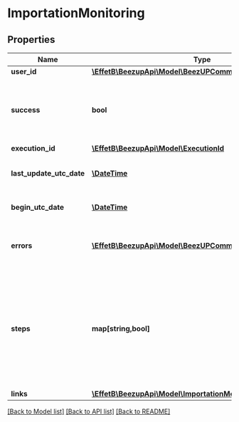# ImportationMonitoring

## Properties
Name | Type | Description | Notes
------------ | ------------- | ------------- | -------------
**user_id** | [**\EffetB\BeezupApi\Model\BeezUPCommonUserId**](BeezUPCommonUserId.md) |  | [optional] 
**success** | **bool** | Indicates if the importation was successfully completed or not | 
**execution_id** | [**\EffetB\BeezupApi\Model\ExecutionId**](ExecutionId.md) |  | 
**last_update_utc_date** | [**\DateTime**](\DateTime.md) | The last update of the reporting | 
**begin_utc_date** | [**\DateTime**](\DateTime.md) | The start date of the importation | 
**errors** | [**\EffetB\BeezupApi\Model\BeezUPCommonUserErrorMessage[]**](BeezUPCommonUserErrorMessage.md) | In case of error a description will be indicated | [optional] 
**steps** | **map[string,bool]** | Contains all steps of the importation process with a boolean. If true the step has been passed, false the step is not complete | 
**links** | [**\EffetB\BeezupApi\Model\ImportationMonitoringLinks**](ImportationMonitoringLinks.md) |  | [optional] 

[[Back to Model list]](../README.md#documentation-for-models) [[Back to API list]](../README.md#documentation-for-api-endpoints) [[Back to README]](../README.md)


